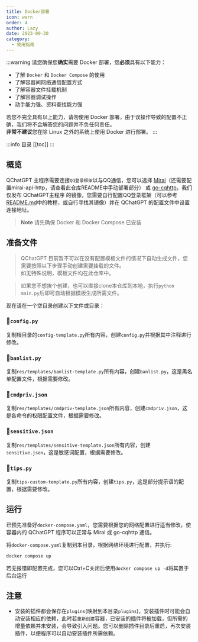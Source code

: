 ```yaml
---
title: Docker部署
icon: warn
order: 4
author: Lazy
date: 2023-09-30
category:
  - 使用指南
---
```



:::warning 
请您确保您**确实**需要 Docker 部署，您**必须**具有以下能力：  
 - 了解 `Docker` 和 `Docker Compose` 的使用  
 - 了解容器间网络通信配置方式  
 - 了解容器文件挂载机制  
 - 了解容器调试操作
 - 动手能力强、资料查找能力强

 若您不完全具有以上能力，请勿使用 Docker 部署，由于误操作导致的配置不正确，我们将不会解答您的问题并不负任何责任。  
 **非常不建议**您在除 Linux 之外的系统上使用 Docker 进行部署。
::: 

:::info 目录
[[toc]]
:::

## 概览

QChatGPT 主程序需要连接`QQ登录框架`以与QQ通信，您可以选择 [Mirai](https://github.com/mamoe/mirai)（还需要配置mirai-api-http，请查看此仓库README中手动部署部分） 或 [go-cqhttp](https://github.com/Mrs4s/go-cqhttp)，我们仅发布 QChatGPT主程序 的镜像，您需要自行配置QQ登录框架（可以参考[README.md](https://github.com/RockChinQ/QChatGPT#-%E9%85%8D%E7%BD%AEqq%E7%99%BB%E5%BD%95%E6%A1%86%E6%9E%B6)中的教程，或自行寻找其镜像）并在 QChatGPT 的配置文件中设置连接地址。

> **Note**
> 请先确保 Docker 和 Docker Compose 已安装

## 准备文件

> QChatGPT 目前暂不可以在没有配置模板文件的情况下自动生成文件，您需要按照以下步骤手动创建需要挂载的文件。  
> 如无特殊说明，模板文件均在此仓库中。  

> 如果您不想挨个创建，也可以直接clone本仓库到本地，执行`python main.py`后即可自动根据模板生成所需文件。

现在请在一个空目录创建以下文件或目录：

### 📄`config.py`

复制根目录的`config-template.py`所有内容，创建`config.py`并根据其中注释进行修改。

### 📄`banlist.py`

复制`res/templates/banlist-template.py`所有内容，创建`banlist.py`，这是黑名单配置文件，根据需要修改。

### 📄`cmdpriv.json`

复制`res/templates/cmdpriv-template.json`所有内容，创建`cmdpriv.json`，这是各命令的权限配置文件，根据需要修改。

### 📄`sensitive.json`

复制`res/templates/sensitive-template.json`所有内容，创建`sensitive.json`，这是敏感词配置，根据需要修改。

### 📄`tips.py`

复制`tips-custom-template.py`所有内容，创建`tips.py`，这是部分提示语的配置，根据需要修改。

## 运行

已预先准备好`docker-compose.yaml`，您需要根据您的网络配置进行适当修改，使容器内的 QChatGPT 程序可以正常与 Mirai 或 go-cqhttp 通信。

将`docker-compose.yaml`复制到本目录，根据网络环境进行配置，并执行:

```bash
docker compose up
```

若无报错即配置完成，您可以Ctrl+C关闭后使用`docker compose up -d`将其置于后台运行

## 注意

- 安装的插件都会保存在`plugins`(映射到本目录`plugins`)，安装插件时可能会自动安装相应的依赖，此时若`重新创建`容器，已安装的插件将被加载，但所需的增量依赖并未安装，会导致引入问题。您可以删除插件目录后重启，再次安装插件，以便程序可以自动安装插件所需依赖。

    